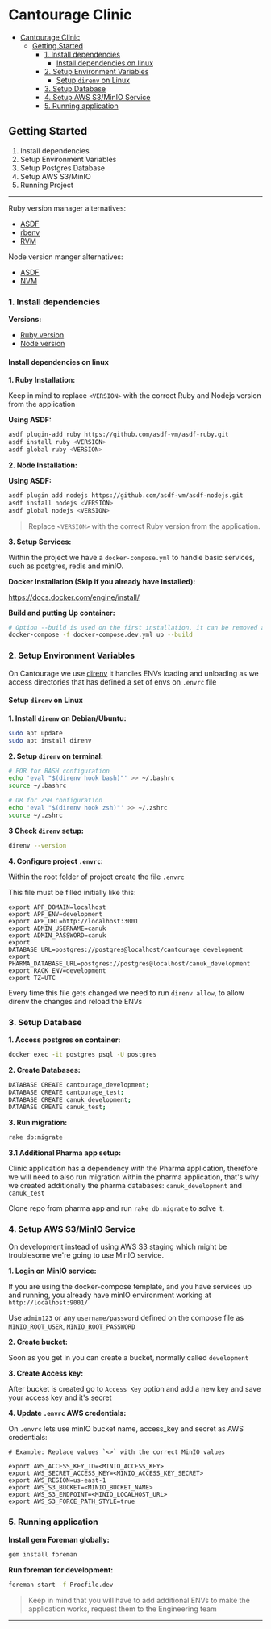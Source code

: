 # Cantourage Clinic

- [Cantourage Clinic](#cantourage-clinic)
  - [Getting Started](#getting-started)
    - [1. Install dependencies](#1-install-dependencies)
      - [Install dependencies on linux](#install-dependencies-on-linux)
    - [2. Setup Environment Variables](#2-setup-environment-variables)
      - [Setup `direnv` on Linux](#setup-direnv-on-linux)
    - [3. Setup Database](#3-setup-database)
    - [4. Setup AWS S3/MinIO Service](#4-setup-aws-s3minio-service)
    - [5. Running application](#5-running-application)

## Getting Started

1. Install dependencies
2. Setup Environment Variables
3. Setup Postgres Database
4. Setup AWS S3/MinIO
5. Running Project

---

Ruby version manager alternatives:

- [ASDF](https://asdf-vm.com/)
- [rbenv](https://rbenv.org/)
- [RVM](https://rvm.io/)

Node version manger alternatives:

- [ASDF](https://asdf-vm.com/)
- [NVM](https://github.com/nvm-sh/nvm)

### 1. Install dependencies

**Versions:**

- [Ruby version](https://github.com/cantourage/clinic/blob/main/.ruby-version)
- [Node version](https://github.com/cantourage/clinic/blob/main/.node-version)

#### Install dependencies on linux

**1. Ruby Installation:**

Keep in mind to replace `<VERSION>` with the correct Ruby and Nodejs version from the application

**Using ASDF:**

```sh
asdf plugin-add ruby https://github.com/asdf-vm/asdf-ruby.git
asdf install ruby <VERSION>
asdf global ruby <VERSION>
```

**2. Node Installation:**

**Using ASDF:**

```sh
asdf plugin add nodejs https://github.com/asdf-vm/asdf-nodejs.git
asdf install nodejs <VERSION>
asdf global nodejs <VERSION>
```

> Replace `<VERSION>` with the correct Ruby version from the application.

**3. Setup Services:**

Within the project we have a `docker-compose.yml` to handle basic services, such as postgres, redis and minIO.

**Docker Installation (Skip if you already have installed):**

<https://docs.docker.com/engine/install/>

**Build and putting Up container:**

```sh
# Option --build is used on the first installation, it can be removed after
docker-compose -f docker-compose.dev.yml up --build
```

### 2. Setup Environment Variables

On Cantourage we use [direnv](https://direnv.net/) it handles ENVs loading and unloading as we
access directories that has defined a set of envs on `.envrc` file

#### Setup `direnv` on Linux

**1. Install `direnv` on Debian/Ubuntu:**

```sh
sudo apt update
sudo apt install direnv
```

**2. Setup `direnv` on terminal:**

```sh
# FOR for BASH configuration
echo 'eval "$(direnv hook bash)"' >> ~/.bashrc
source ~/.bashrc

# OR for ZSH configuration
echo 'eval "$(direnv hook zsh)"' >> ~/.zshrc
source ~/.zshrc
```

**3 Check `direnv` setup:**

```sh
direnv --version
```

**4. Configure project `.envrc`:**

Within the root folder of project create the file `.envrc`

This file must be filled initially like this:

```mono
export APP_DOMAIN=localhost
export APP_ENV=development
export APP_URL=http://localhost:3001
export ADMIN_USERNAME=canuk
export ADMIN_PASSWORD=canuk
export DATABASE_URL=postgres://postgres@localhost/cantourage_development
export PHARMA_DATABASE_URL=postgres://postgres@localhost/canuk_development
export RACK_ENV=development
export TZ=UTC
```

Every time this file gets changed we need to run `direnv allow`, to allow direnv the changes and reload the ENVs

### 3. Setup Database

**1. Access postgres on container:**

```sh
docker exec -it postgres psql -U postgres
```

**2. Create Databases:**

```sh
DATABASE CREATE cantourage_development;
DATABASE CREATE cantourage_test;
DATABASE CREATE canuk_development;
DATABASE CREATE canuk_test;
```

**3. Run migration:**

```sh
rake db:migrate
```

**3.1 Additional Pharma app setup:**

Clinic application has a dependency with the Pharma application, therefore we will need to also run migration within
the pharma application, that's why we created additionally the pharma databases: `canuk_development` and `canuk_test`

Clone repo from pharma app and run `rake db:migrate` to solve it.

### 4. Setup AWS S3/MinIO Service

On development instead of using AWS S3 staging which might be troublesome we're going to use MinIO service.

**1. Login on MinIO service:**

If you are using the docker-compose template, and you have services up and running, you already have minIO
environment working at `http://localhost:9001/`

Use `admin123` or any `username/password` defined on the compose file as `MINIO_ROOT_USER`, `MINIO_ROOT_PASSWORD`

**2. Create bucket:**

Soon as you get in you can create a bucket, normally called `development`

**3. Create Access key:**

After bucket is created go to `Access Key` option and add a new key and save your access key and it's secret

**4. Update `.envrc` AWS credentials:**

On `.envrc` lets use minIO bucket name, access_key and secret as AWS credentials:

```mono
# Example: Replace values `<>` with the correct MinIO values

export AWS_ACCESS_KEY_ID=<MINIO_ACCESS_KEY>
export AWS_SECRET_ACCESS_KEY=<MINIO_ACCESS_KEY_SECRET>
export AWS_REGION=us-east-1
export AWS_S3_BUCKET=<MINIO_BUCKET_NAME>
export AWS_S3_ENDPOINT=<MINIO_LOCALHOST_URL>
export AWS_S3_FORCE_PATH_STYLE=true
 ```

### 5. Running application

**Install gem Foreman globally:**

```sh
gem install foreman
```

**Run foreman for development:**

```sh
foreman start -f Procfile.dev
```

> Keep in mind that you will have to add additional ENVs to make the application works, request them to the
> Engineering team

---

